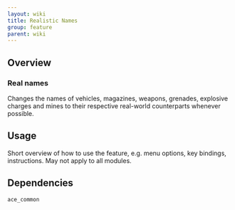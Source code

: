 ```yaml
---
layout: wiki
title: Realistic Names
group: feature
parent: wiki
---
```


## Overview

### Real names
Changes the names of vehicles, magazines, weapons, grenades, explosive charges 
and mines to their respective real-world counterparts whenever possible.


## Usage

Short overview of how to use the feature, e.g. menu options, key bindings, 
instructions. May not apply to all modules.


## Dependencies

`ace_common`
